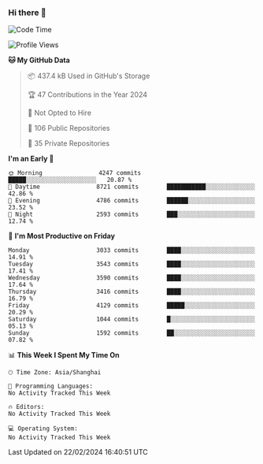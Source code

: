 ### Hi there 👋

<!--
**qbosen/qbosen** is a ✨ _special_ ✨ repository because its `README.md` (this file) appears on your GitHub profile.

Here are some ideas to get you started:

- 🔭 I’m currently working on ...
- 🌱 I’m currently learning ...
- 👯 I’m looking to collaborate on ...
- 🤔 I’m looking for help with ...
- 💬 Ask me about ...
- 📫 How to reach me: ...
- 😄 Pronouns: ...
- ⚡ Fun fact: ...
-->

<!--START_SECTION:waka-->
![Code Time](http://img.shields.io/badge/Code%20Time-2%2C111%20hrs%2036%20mins-blue)

![Profile Views](http://img.shields.io/badge/Profile%20Views-0-blue)

**🐱 My GitHub Data** 

> 📦 437.4 kB Used in GitHub's Storage 
 > 
> 🏆 47 Contributions in the Year 2024
 > 
> 🚫 Not Opted to Hire
 > 
> 📜 106 Public Repositories 
 > 
> 🔑 35 Private Repositories 
 > 
**I'm an Early 🐤** 

```text
🌞 Morning                4247 commits        █████░░░░░░░░░░░░░░░░░░░░   20.87 % 
🌆 Daytime                8721 commits        ███████████░░░░░░░░░░░░░░   42.86 % 
🌃 Evening                4786 commits        ██████░░░░░░░░░░░░░░░░░░░   23.52 % 
🌙 Night                  2593 commits        ███░░░░░░░░░░░░░░░░░░░░░░   12.74 % 
```
📅 **I'm Most Productive on Friday** 

```text
Monday                   3033 commits        ████░░░░░░░░░░░░░░░░░░░░░   14.91 % 
Tuesday                  3543 commits        ████░░░░░░░░░░░░░░░░░░░░░   17.41 % 
Wednesday                3590 commits        ████░░░░░░░░░░░░░░░░░░░░░   17.64 % 
Thursday                 3416 commits        ████░░░░░░░░░░░░░░░░░░░░░   16.79 % 
Friday                   4129 commits        █████░░░░░░░░░░░░░░░░░░░░   20.29 % 
Saturday                 1044 commits        █░░░░░░░░░░░░░░░░░░░░░░░░   05.13 % 
Sunday                   1592 commits        ██░░░░░░░░░░░░░░░░░░░░░░░   07.82 % 
```


📊 **This Week I Spent My Time On** 

```text
🕑︎ Time Zone: Asia/Shanghai

💬 Programming Languages: 
No Activity Tracked This Week

🔥 Editors: 
No Activity Tracked This Week

💻 Operating System: 
No Activity Tracked This Week
```


 Last Updated on 22/02/2024 16:40:51 UTC
<!--END_SECTION:waka-->
